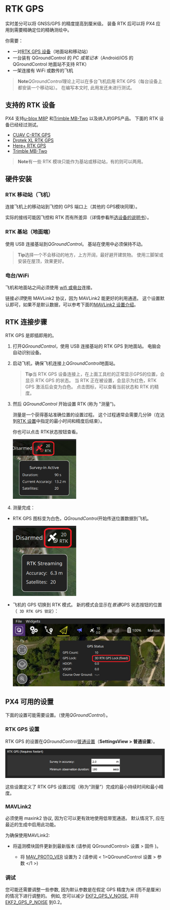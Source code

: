 # RTK GPS

实时差分可以将 GNSS/GPS 的精度提高到厘米级。 装备 RTK 后可以将 PX4 应用到需要精确定位的精确测绘中。

你需要：

- 一对[RTK GPS 设备](#supported-rtk-devices)（地面站和移动站）
- 一台装有 QGroundControl 的 *PC 或笔记本*（Android/iOS 的 QGroundControl 地面站不支持 RTK）
- 一架连接有 WiFi 或数传的飞机

> **Note***QGroundControl*理论上可以在多台飞机启用 RTK GPS（每台设备上都安装一个移动站）。 在编写本文时, 此用发还未进行测试。

## 支持的 RTK 设备

PX4 支持[u-blox M8P](https://www.u-blox.com/en/product/neo-m8p) 和[Trimble MB-Two](https://www.trimble.com/Precision-GNSS/MB-Two-Board.aspx) 以及纳入的GPS产品。 下面的 RTK 设备已经经过测试。

- [CUAV C-RTK GPS](../gps_compass/rtk_gps_cuav_c-rtk.md)
- [Drotek XL RTK GPS](../gps_compass/rtk_gps_drotek_xl.md)
- [Here+ RTK GPS](../gps_compass/rtk_gps_hex_hereplus.md)
- [Trimble MB-Two](../gps_compass/rtk_gps_trimble_mb_two.md)

> **Note**有一些 RTK 模块只能作为基站或移动站，有的则可以两用。

## 硬件安装

### RTK 移动站（飞机）

连接飞机上的移动站到飞控的 GPS 端口上（其他的 GPS模块同理）。

实际的接线可能因飞控和 RTK 而有所差异（详情参看所[选设备的说明书](#supported-rtk-devices)）。

### RTK 基站（地面端）

使用 USB 连接基站到*QGroundControl*。 基站在使用中必须保持不动。

> **Tip**选择一个不会移动的地方，上方开阔，最好避开建筑物。 使用三脚架或安装在屋顶，效果更好。

### 电台/WiFi

飞机和地面站之间必须使用 [wifi 或电台](../assembly/quick_start_pixhawk.md#telemetry-radios-optional)连接。 <!-- this should be a link to a telemetry topic, but we don't have one yet -->

链接*必须*使用 MAVLink2 协议，因为 MAVLink2 能更好的利用通道。 这个设置默认即可，如果不是默认数据，可以参考下面的[MAVLink2 设置介绍](#mavlink2)。

## RTK 连接步骤

RTK GPS 是即插即用的。

1. 打开*QGroundControl*，使用 USB 连接基站的 RTK GPS 到地面站。 电脑会自动识别设备。 
2. 启动飞机，确保飞机连接上*QGroundControl*地面站。
    
    > **Tip**当 RTK GPS 设备连接上，在上面工具栏的正常显示GPS的位置，会显示 RTK GPS 的状态。 当 RTK 正在被设置，会显示为红色，RTK GPS 激活后会变为白色。 点击图标，可以查看当前状态和 RTK 的精度。

3. 然后 *QGroundControl* 开始设置 RTK (称为 "测量")。
    
    测量是一个获得基站准确位置的设置过程。 这个过程通常会需要几分钟（在达到[RTK 设置](#rtk-gps-settings)中指定的最小时间和精度后结束）。
    
    你也可以点击 RTK状态按钮查看。
    
    <img src="../../assets/qgc/setup/rtk/qgc_rtk_survey-in.png" width="200px" title="survey-in" />

4. 测量完成：

- RTK GPS 图标变为白色，*QGroundControl*开始传送位置数据到飞机。
    
    <img src="../../assets/qgc/setup/rtk/qgc_rtk_streaming.png" width="200px" title="RTK streaming" />

- 飞机的 GPS 切换到 RTK 模式。 新的模式会显示在*普通*GPS 状态按钮的位置（` 3D RTK GPS 锁定`）：
    
    ![RTK GPS Status](../../assets/qgc/setup/rtk/qgc_rtk_gps_status.png)

## PX4 可用的设置

下面的设置可能需要设置。（使用*QGroundControl*）。

### RTK GPS 设置

RTK GPS 的设置在*QGroundControl*[普通设置](https://docs.qgroundcontrol.com/en/SettingsView/General.html#rtk-gps)（**SettingsView > 普通设置**）。

![RTK GPS Setup](../../assets/qgc/setup/rtk/settings_view_general_rtk_gps.jpg)

这些设置定义了 RTK GPS 设置过程（称为“测量”）完成的最小持续时间和最小精度。

### MAVLink2

必须使用 maxink2 协议, 因为它可以更有效地使用低带宽通道。 默认情况下, 应在最近的生成中启用此功能。

为确保使用MAVLink2:

- 将遥测模块固件更新到最新版本 (请参阅 QGroundControl> 设置 > 固件 </a0 >)。</li> 
    
    - 将 [MAV_PROTO_VER](../advanced_config/parameter_reference.md#MAV_PROTO_VER) 设置为 2 (请参阅 < 1>QGroundControl 设置 > 参数 </1 >)</ul> 
    
    ### 调试
    
    您可能还需要调整一些参数, 因为默认参数是在假定 GPS 精度为米 (而不是厘米) 的情况下进行调整的。 例如, 您可以减少 [EKF2_GPS_V_NOISE](../advanced_config/parameter_reference.md#EKF2_GPS_V_NOISE), 并将 [EKF2_GPS_P_NOISE](../advanced_config/parameter_reference.md#EKF2_GPS_P_NOISE) 到0.2。
    
    <!-- 

- Video demonstration would be nice.
- something that shows positioning of base, connection of RTK rover, survey in process. Some sort of short precision survey. 
-->
    
    ## 飞机设置示例
    
    The airframe build topic [DJI Flamewheel 450 with distance sensor and RTK GPS](https://dev.px4.io/en/airframes_multicopter/dji_flamewheel_450.html) describes an airframe setup with the Here+ RTK GPS and a Pixhawk 3 Pro.